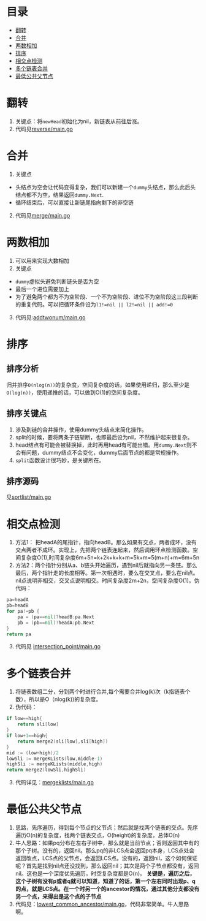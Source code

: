 
# 目录
- [翻转](#翻转)
- [合并](#合并)
- [两数相加](#两数相加)
- [排序](#排序)
- [相交点检测](#相交点检测)
- [多个链表合并](#多个链表合并)
- [最低公共父节点](#最低公共父节点)

# 翻转
1. 关键点：将`newHead`初始化为nil，新链表从前往后涨。
2. 代码见[reverse/main.go](reverse/main.go)

# 合并
1. 关键点
- 头结点为空会让代码变得复杂，我们可以新建一个`dummy`头结点，那么此后头结点都不为空，结果返回`dummy.Next`.
- 循环结束后，可以直接让新链尾指向剩下的非空链

2. 代码见[merge/main.go](merge/main.go)

# 两数相加
1. 可以用来实现大数相加
2. 关键点
- `dummy`虚拟头避免判断链头是否为空
- 最后一个进位需要加上
- 为了避免两个都为不为空阶段、一个不为空阶段、进位不为空阶段这三段判断的重复代码。可以把循环条件设为`l1!=nil || l2!=nil || add!=0`

3. 代码见:[addtwonum/main.go](addtwonum/main.go)

# 排序
## 排序分析
归并排序`O(nlog(n))`的复杂度，空间复杂度的话，如果使用递归，那么至少是`O(log(n))`，使用递推的话，可以做到O(1)的空间复杂度。

## 排序关键点
1. 涉及到链的合并操作，使用dummy头结点来简化操作。
2. split的时候，要将两条子链斩断，也即最后设为nil，不然维护起来很复杂。
3. head结点有可能会被替换掉，此时再用head有可能出错。用`dummy.Next`则不会有问题，dummy结点不会变化，dummy后面节点的都是常规操作。
4. `split`函数设计很巧妙，是关键所在。

## 排序源码
见[sortlist/main.go](sortlist/main.go)

# 相交点检测
1. 方法1： 把headA的尾指针，指向headB。那么如果有交点，两者成环，没有交点两者不成环。实现上，先把两个链表连起来，然后调用环点检测函数。空间复杂度O(1),时间复杂度6m+5n=k+2k+k+k+m=5k+m=5(m+n)+m=6m+5n
2. 方法2：两个指针分别从a、b链头开始遍历，遇到nil后就指向另一条链。那么最后，两个指针走的长度相等。第一次相遇时，要么在交叉点，要么在nil点。nil点说明非相交，交叉点说明相交。时间复杂度2m+2n，空间复杂度O(1)。伪代码：
```go
pa=headA
pb=headB
for pa!=pb {
    pa = (pa==nil)?headB:pa.Next
    pb = (pb==nil)?headA:pb.Next
}
return pa
```
3. 代码见 [intersection_point/main.go](intersection_point/main.go)

# 多个链表合并
1. 将链表数组二分，分到两个时进行合并,每个需要合并log(k)次（k指链表个数），所以是O（nlog(k))的复杂度。 
2. 伪代码：
```go
if low==high{
    return sli[low]
}
if low+1==high{
    return merge2(sli[low],sli[high])
}
mid := (low+high)/2
lowSli := mergeKLists(low,middle-1)
highSli := mergeKLists(middle,high)
return merge2(lowSli,highSli)
```

3. 代码详见：[mergeklists/main.go](mergeklists/main.go)

# 最低公共父节点
1. 思路，先序遍历，得到每个节点的父节点；然后就是找两个链表的交点。先序遍历O(n)的复杂度，找两个链表交点，O(height)的复杂度，总体O(n)
2. 牛人思路：如果pq分布在左右子树中，那么就是当前节点；否则返回其中有的那个子树。没有的，返回nil。那么pq的非LCS点会返回pq本身，LCS点处会返回改点，LCS点的父节点，会返回LCS点。没有的，返回nil，这个如何保证呢？首先是找到nil点还没找到，那么返回nil；其次是两个子节点都没有，返回nil。这也是一个深度优先遍历，时空复杂度都是O(n)。 **关键是，遍历之后，这个子树有没有p或者q就可以知道，知道了的话，第一个左右同时出现p、q的点，就是LCS点。在一个时另一个的ancestor的情况，通过其他分支都没有另一个点，来得出是这个点的子节点**
3. 代码见：[lowest_common_ancestor/main.go](lowest_common_ancestor/main.go)，代码非常简单。牛人思路啊。